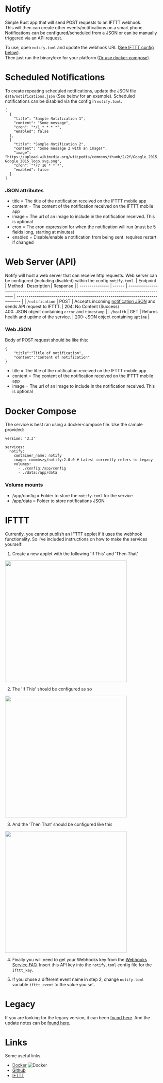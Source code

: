 # Notify
Simple Rust app that will send POST requests to an IFTTT webhook.\
This will then can create other events/notifications on a smart phone.\
Notifications can be configured/scheduled from a JSON or can be manually triggered via an API request.

To use, open `notify.toml` and update the webhook URL ([See IFTTT config below](#IFTTT)). \
Then just run the binary/exe for your platform ([Or use docker-compose](#DockerCompose)).

# Scheduled Notifications
To create repeating scheduled notifications, update the JSON file `data/notifications.json` (See below for an example). Scheduled notifications can be disabled via the config in `notify.toml`.

```
[
  {
    "title": "Sample Notification 1",
    "content": "Some message",
    "cron": "*/1 * * * *",
    "enabled": false
  },
  {
    "title": "Sample Notification 2",
    "content": "Some message 2 with an image!",
    "image": "https://upload.wikimedia.org/wikipedia/commons/thumb/2/2f/Google_2015_logo.svg/368px-Google_2015_logo.svg.png",
    "cron": "*/7 10 * * *",
    "enabled": false
  }
]
```
### JSON attributes
- title = The title of the notification received on the IFTTT mobile app
- content = The content of the notification received on the IFTTT mobile app
- image = The url of an image to include in the notification received. This is optional
- cron = The cron expression for when the notification will run (must be 5 fields long, starting at minutes)
- enabled = Disable/enable a notification from being sent. requires restart if changed

# Web Server (API)
Notify will host a web server that can receive http requests. Web server can be configured (including disabled) within the config `notify.toml`.
| Endpoint        | Method | Description                                                                                       | Response                                                                         |
| --------------- | ------ | ------------------------------------------------------------------------------------------------- | -------------------------------------------------------------------------------- |
| `/notification` | POST   | Accepts incoming [notification JSON](#web-json-post-notification) and sends API request to IFTTT. | 204: No Content (Success)<br>400: JSON object containing `error` and `timestamp` |
| `/health`       | GET    | Returns health and uptime of the service.                                                         | 200: JSON object containing `uptime`                                             |

### Web JSON
Body of POST request should be like this:
```
{
    "title":"Title of notification",
    "content":"Content of notification"
}
```
- title = The title of the notification received on the IFTTT mobile app
- content = The content of the notification received on the IFTTT mobile app
- image = The url of an image to include in the notification received. This is optional

# Docker Compose
The service is best ran using a docker-compose file. Use the sample provided:
```
version: '3.3'

services:
  notify:
    container_name: notify
    image: coombszy/notify:2.0.0 # Latest currently refers to Legacy
    volumes:
      - ./config:/app/config
      - ./data:/app/data
```
### Volume mounts
- /app/config = Folder to store the `notify.toml` for the service
- /app/data = Folder to store notifications JSON

# IFTTT
Currently, you cannot publish an IFTTT applet if it uses the webhook functionality. So i've included instructions on how to make the services yourself:

1. Create a new applet with the following 'If This' and 'Then That'
<div>
  <img src="https://github.com/coombszy/notify/blob/master/docs/IFTTT-1.png?raw=true" width="400">
</div>

2. The 'If This' should be configured as so
<div>
  <img src="https://github.com/coombszy/notify/blob/master/docs/IFTTT-2.png?raw=true" width="400">
</div>

3. And the 'Then That' should be configured like this
<div>
    <img src="https://github.com/coombszy/notify/blob/master/docs/IFTTT-3.png?raw=true" width="400">
</div>

4. Finally you will need to get your Webhooks key from the [Webhooks Service FAQ](https://help.ifttt.com/hc/en-us/articles/115010230347-Webhooks-service-FAQ). Insert this API key into the `notify.toml` config file for the `ifttt_key`.

5. If you chose a different event name in step 2, change `notify.toml` variable `ifttt_event` to the value you set.

# Legacy
If you are looking for the legacy version, it can been [found here](https://github.com/Coombszy/notify/tree/legacy). And the update notes can be [found here](notify_v2.md).

# Links
Some useful links
- [Docker](https://hub.docker.com/r/coombszy/notify) ![Docker](https://img.shields.io/docker/pulls/coombszy/notify)
- [Github](https://github.com/Coombszy/notify)
- [IFTTT](https://ifttt.com)
